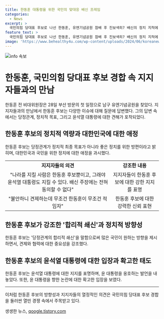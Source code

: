 ```yaml
---
title: 한동훈 대통령을 위한 국민의 맞대응 배신 프레임
categories:
  - News
excerpt: >
  국민의힘 당대표 후보로 나선 한동훈, 유엔기념공원 참배 후 진보색히? 배신의 정치 지적에 대한 답변 부산 방문 중 기자들과 만난 한동훈 전 비대위원장이 경쟁 주자인 원희룡 전 국토부장관의 배신의 정치 발언에 대해 당정관계가 정치 최종 목표가 아니라고 강조하는 발언을 내놨다. 또한, 윤석열 대통령에 대한 지지 표명과 정치적 쇄신을 강조하며 국민의 요구에 부응할 것이라는 입장을 밝혔다. 국민의힘 차기 당대표 선거에서도 한동훈이 선두를 달리며 유망한 모습을 보이고 있다. 
feature_text: >
  국민의힘 당대표 후보로 나선 한동훈, 유엔기념공원 참배 후 진보색히? 배신의 정치 지적에 대한 답변 부산 방문 중 기자들과 만난 한동훈 전 비대위원장이 경쟁 주자인 원희룡 전 국토부장관의 배신의 정치 발언에 대해 당정관계가 정치 최종 목표가 아니라고 강조하는 발언을 내놨다. 또한, 윤석열 대통령에 대한 지지 표명과 정치적 쇄신을 강조하며 국민의 요구에 부응할 것이라는 입장을 밝혔다. 국민의힘 차기 당대표 선거에서도 한동훈이 선두를 달리며 유망한 모습을 보이고 있다. 
image: 'https://www.behealthy4u.com/wp-content/uploads/2024/06/koreanews.jpg'
---
```


<p><img src="https://www.behealthy4u.com/wp-content/uploads/2024/06/koreanews.jpg" alt="info 속보" /></p>

<h1>한동훈, 국민의힘 당대표 후보 경합 속 지지자들과의 만남</h1>

<p data-ke-size="size16">한동훈 전 비대위원장은 28일 부산 방문의 첫 일정으로 남구 유엔기념공원을 찾았다. 지지자들과의 만남에서 한동훈 후보는 다양한 이슈에 대해 질문에 답변했다. 그의 답변 속에서는 당정관계, 정치적 목표, 그리고 윤석열 대통령에 대한 견해가 포착되었다.</p>

<h2 data-ke-size="size24">한동훈 후보의 정치적 역량과 대한민국에 대한 애정</h2>

<p data-ke-size="size16">한동훈 후보는 당정관계가 정치적 최종 목표가 아니라 좋은 정치를 위한 방편이라고 밝히며, 대한민국과 국민을 위한 정치에 대한 애정을 과시했다.</p>

<table>
    <tr>
        <td style="text-align: center; height: 17px;"><b>지지자들의 의견</b></td>
        <td style="text-align: center; height: 17px;"><b>강조한 내용</b></td>
    </tr>
    <tr>
        <td style="text-align: center;">"나라를 지킬 사람은 한동훈 후보뿐이고, 그래야 윤석열 대통령도 지킬 수 있다. 배신 주장에는 전혀 동의할 수 없다"</td>
        <td style="text-align: center;">지지자들이 한동훈 후보에 대한 강한 지지를 표명</td>
    </tr>
    <tr>
        <td style="text-align: center;">"불안하니 견제하는데 무조건 한동훈이 무조건 적임자"</td>
        <td style="text-align: center;">한동훈 후보에 대한 강력한 신뢰 표현</td>
    </tr>
</table>

<h2 data-ke-size="size24">한동훈 후보가 강조한 '합리적 쇄신'과 정치적 방향성</h2>

<p data-ke-size="size16">한동훈 후보는 '당정관계의 합리적 쇄신'을 말함으로써 많은 국민이 원하는 방향을 제시하면서, 견제와 협력에 대한 중요성을 강조했다.</p>

<h2 data-ke-size="size24">한동훈 후보의 윤석열 대통령에 대한 입장과 확고한 태도</h2>

<p data-ke-size="size16">한동훈 후보는 윤석열 대통령에 대한 지지를 표명하며, 윤 대통령을 옹호하는 발언을 내놓았다. 또한, 윤 대통령을 향한 논란에 대한 확고한 입장을 보였다.</p>

<hr>

<p data-ke-size="size16">이처럼 한동훈 후보의 방향성과 지지자들의 열정적인 의견은 국민의힘 당대표 후보 경합을 둘러싼 열띤 경쟁 속에서 주목받고 있다.</p>
생생한 뉴스, <a href="https://qoogle.tistory.com" rel="dofollow">qoogle.tistory.com</a>


